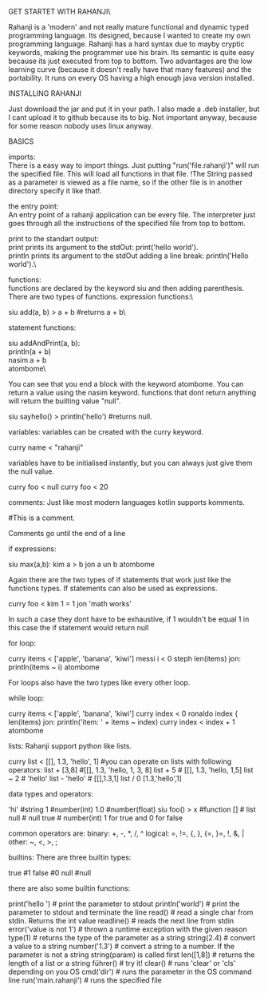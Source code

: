 GET STARTET WITH RAHANJI\

Rahanji is a 'modern' and not really mature functional and dynamic typed  programming language.
Its designed, because I wanted to create my own programming language.
Rahanji has a hard syntax due to mayby cryptic keywords, making the programmer use his brain.
Its semantic is quite easy because its just executed from top to bottom. 
Two advantages are the low learning curve (because it doesn't really have that many features) and the portability.
It runs on every OS having a high enough java version installed.

INSTALLING RAHANJI

Just download the jar and put it in your path. 
I also made a .deb installer, but I cant upload it to github because its to big.
Not important anyway, because for some reason nobody uses linux anyway.

BASICS

imports:\
There is a easy way to import things. Just putting "run('file.rahanji')" will run the specified file. This will load all functions in that file.
!The String passed as a parameter is viewed as a file name, so if the other file is in another directory specify it like that!.

the entry point: \
An entry point of a rahanji application can be every file.
The interpreter just goes through all the instructions of the specified file from top to bottom.

print to the standart output:\
print prints its argument to the stdOut: print('hello world').\
println prints its argument to the stdOut adding a line break: println('Hello world').\


functions:\
functions are declared by the keyword siu and then adding parenthesis.\
There are two types of functions.
expression functions:\

siu add(a, b) > a + b #returns a + b\

statement functions:

siu addAndPrint(a, b):\
  println(a + b)\
  nasim a + b\
atombome\

You can see that you end a block with the keyword atombome.
You can return a value using the nasim keyword.
functions that dont return anything will return the builting value "null".

siu sayhello() > println('hello') #returns null.


variables:
variables can be created with the curry keyword.

curry name < "rahanji"

variables have to be initialised instantly, but you can always just give them the null value.

curry foo < null
curry foo < 20


comments:
Just like most modern languages kotlin supports komments.

#This is a comment.

Comments go until the end of a line


if expressions:

siu max(a,b):
  kim a > b jon a un b
atombome

Again there are the two types of if statements that work just like the functions types.
If statements can also be used as expressions.

curry foo < kim 1 = 1 jon 'math works'

In such a case they dont have to be exhaustive, if 1 wouldn't be equal 1 in this case the if statement would return null

for loop:

curry items < ['apple', 'banana', 'kiwi']
messi i < 0 steph len(items) jon:
  println(items ~ i)
atombome

For loops also have the two types like every other loop.

while loop:

curry items < ['apple', 'banana', 'kiwi']
curry index < 0
ronaldo index { len(items) jon:
  println('item: ' + items ~ index)
  curry index < index + 1
atombome


lists:
Rahanji support python like lists.

curry list < [[], 1.3, 'hello', 1]
#you can operate on lists with following operators:
list + [3,8] #[[], 1.3, 'hello, 1, 3, 8]
list + 5 # [[], 1.3, 'hello, 1,5]
list ~ 2 # 'hello'
list - 'hello' # [[],1.3,1]
list / 0 [1.3,'hello',1]


data types and operators: 

'hi' #string
1 #number(int)
1.0 #number(float)
siu foo() > x #function
[] # list
null # null
true # number(int) 1 for true and 0 for false

common operators are:
binary: +, -, *, /, ^
logical: =, !=, {, }, {=, }=, !, &, |
other: ~, <, >, ;


builtins:
There are three builtin types:

true #1
false #0
null #null

there are also some builtin functions:

print('hello ') # print the parameter to stdout
println('world') # print the parameter to stdout and terminate the line
read() # read a single char from stdin. Returns the int value
readline() # reads the next line from stdin
error('value is not 1') # thrown a runtime exception with the given reason
type(1) # returns the type of the parameter as a string
string(2.4) # convert a value to a string
number('1.3') # convert a string to a number. If the parameter is not a string string(param) is called first
len([1,8]) # returns the length of a list or a string
führer() # try it!
clear() # runs 'clear' or 'cls' depending on you OS
cmd('dir') # runs the parameter in the OS command line
run('main.rahanji') #  runs the specified file
